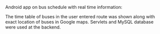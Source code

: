 
Android app on bus schedule with real time information:

The time table of buses in the user entered route was shown along with exact location of buses in Google maps.
Servlets and MySQL database were used at the backend.
